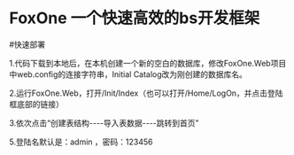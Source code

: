 ﻿# FoxOne 一个快速高效的bs开发框架

#快速部署

1.代码下载到本地后，在本机创建一个新的空白的数据库，修改FoxOne.Web项目中web.config的连接字符串，Initial Catalog改为刚创建的数据库名。

2.运行FoxOne.Web，打开/Init/Index（也可以打开/Home/LogOn，并点击登陆框底部的链接）

3.依次点击“创建表结构----导入表数据----跳转到首页”

5.登陆名默认是：admin ，密码：123456
